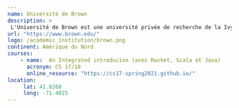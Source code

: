 ```yaml
---
name: Université de Brown
description: >
 L'Université de Brown est une université privée de recherche de la Ivy League de Providence dans l'état de Rhode Island.
url: "https://www.brown.edu/"
logo: /academic_institution/brown.png
continent: Amérique du Nord
courses:
    - name:  An Integrated introducion (avec Racket, Scala et Java)
      acronym: CS 17/18
      online_resource: "https://cs17-spring2021.github.io/"
location:
     lat: 41.8268
     long: -71.4025
---
```

